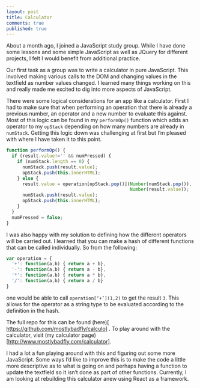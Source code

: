 ```yaml
---
layout: post
title: Calculator
comments: true
published: true
---
```


About a month ago, I joined a JavaScript study group.  While I have done some lessons and some simple JavaScript as well as JQuery for different projects, I felt I would benefit from additional practice.

Our first task as a group was to write a calculator in pure JavaScript.  This involved making various calls to the DOM and changing values in the textfield as number values changed.  I learned many things working on this and really made me excited to dig into more aspects of JavaScript.

There were some logical considerations for an app like a calculator.  First I had to make sure that when performing an operation that there is already a previous number, an operator and a new number to evaluate this against. Most of this logic can be found in my `performOp()` function which adds an operator to my `opStack` depending on how many numbers are already in `numStack`. Getting this logic down was challenging at first but I’m pleased with where I have taken it to this point.

```javascript
function performOp() {
  if (result.value!='' && numPressed) {
    if (numStack.length == 0) {
      numStack.push(result.value);
      opStack.push(this.innerHTML);
    } else {
      result.value = operation[opStack.pop()](Number(numStack.pop()), 
                                              Number(result.value));
      numStack.push(result.value);
      opStack.push(this.innerHTML);
    }
  }
  numPressed = false;
}
```

I was also happy with my solution to defining how the different operators will be carried out. I learned that you can make a hash of different functions that can be called individually.  So from the following:

```javascript
var operation = {
  '+': function(a,b) { return a + b},
  '-': function(a,b) { return a - b},
  '*': function(a,b) { return a * b},
  '/': function(a,b) { return a / b}
}
```

one would be able to call `operation[‘+’](1,2)` to get the result `3`.  This allows for the operator as a string type to be evaluated according to the definition in the hash.

The full repo for this can be found (here)[ https://github.com/mostlybadfly/calculo] . To play around with the calculator, visit (my calculator page)[http://www.mostlybadfly.com/calculator].

I had a lot a fun playing around with this and figuring out some more JavaScript. Some ways I’d like to improve this is to make the code a little more descriptive as to what is going on and perhaps having a function to update the textfield so it isn’t done as part of other functions.  Currently, I am looking at rebuilding this calculator anew using React as a framework.
